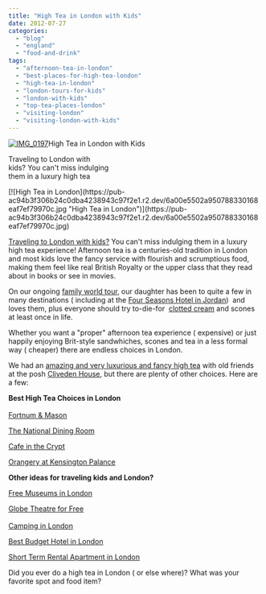```yaml
---
title: "High Tea in London with Kids"
date: 2012-07-27
categories: 
  - "blog"
  - "england"
  - "food-and-drink"
tags: 
  - "afternoon-tea-in-london"
  - "best-places-for-high-tea-london"
  - "high-tea-in-london"
  - "london-tours-for-kids"
  - "london-with-kids"
  - "top-tea-places-london"
  - "visiting-london"
  - "visiting-london-with-kids"
---
```


[![IMG_0197](https://pub-ac94b3f306b24c0dba4238943c97f2e1.r2.dev/6a00e5502a95078833016765f5b62f970b.jpg "IMG_0197")](https://pub-ac94b3f306b24c0dba4238943c97f2e1.r2.dev/6a00e5502a95078833016765f5b62f970b.jpg)High Tea in London with Kids

Traveling to London with  
kids? You can't miss indulging  
them in a luxury high tea

<!--more--> [![High Tea in London](https://pub-ac94b3f306b24c0dba4238943c97f2e1.r2.dev/6a00e5502a950788330168eaf7ef79970c.jpg "High Tea in London")](https://pub-ac94b3f306b24c0dba4238943c97f2e1.r2.dev/6a00e5502a950788330168eaf7ef79970c.jpg)  
  
[Traveling to London with kids?](http://soultravelers3new.local/2012/03/travel-kids-london-hamleys-toy-store.html "traveling to London with kids") You can't miss indulging them in a luxury high tea experience! Afternoon tea is a centuries-old tradition in London and most kids love the fancy service with flourish and scrumptious food, making them feel like real British Royalty or the upper class that they read about in books or see in movies.  
  
On our ongoing [family world tour](http://soultravelers3new.local/2012/01/amazing-family-world-tour.html "Around the world trip with kids"), our daughter has been to quite a few in many destinations ( including at the [Four Seasons Hotel in Jordan](http://soultravelers3new.local/2011/07/amazing-family-fun-at-four-seasons-amman.html "four seasons hotel"))  and loves them, plus everyone should try to-die-for  [clotted cream](http://en.wikipedia.org/wiki/Clotted_cream "clotted cream") and scones at least once in life.  
  
Whether you want a "proper" afternoon tea experience ( expensive) or just happily enjoying Brit-style sandwhiches, scones and tea in a less formal way ( cheaper) there are endless choices in London.  
  
We had an [amazing and very luxurious and fancy high tea](http://soultravelers3new.local/2009/10/family-travel-photo-england-knight-tapestry-high-tea.html "amazing, luxurious, delish high tea London") with old friends at the posh [Cliveden House](http://en.wikipedia.org/wiki/Cliveden "cliveden house, london"), but there are plenty of other choices. Here are a few:  
  
**Best High Tea Choices in London**  
[  
Fortnum & Mason](http://www.fortnumandmason.com/c-209-afternoon-tea-fortnum-and-mason.aspx "fortnum and mason high tea")  
  
[The National Dining Room](http://www.peytonandbyrne.co.uk/the-national-dining-rooms/index.html "the national dining room")  
  
[Cafe in the Crypt](http://www.smitf.org/page/cafe2010/cafe.html "cafe in the crypt ")  
  
[Orangery at Kensington Palance](http://www.hrp.org.uk/kensingtonpalace/foodanddrink/orangery "orangery at Kensington Palace")  
  
  
**Other ideas for traveling kids and London?**  
  
[Free Museums in London](http://soultravelers3new.local/2010/10/family-travel-london-free-museums-educational-family-adventures-for-homeschool.html "free museums in London")  
  
[Globe Theatre for Free](http://soultravelers3new.local/2009/07/family-travel-photoengland-globe-theatre-king-lear.html "globe theatre for free")  
[  
Camping in London](http://soultravelers3new.local/2012/04/camping-in-london-best-low-budget-travel.html "camping in London")  
  
[Best Budget Hotel in London](http://soultravelers3new.local/2011/02/top-budget-hotel-london-travelodge-waterloo-review-central-london-lodging-bargain-family-friendly.html "best budget hotel in london")  
  
[Short Term Rental Apartment in London](http://soultravelers3new.local/2009/10/-roomorama-short-term-rentals-usa-london-budget-hotel-apartments-.html "short term rental apartment london")  
  
Did you ever do a high tea in London ( or else where)? What was your favorite spot and food item?
